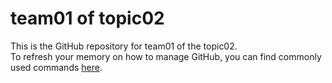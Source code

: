 # team01 of topic02 
 This is the GitHub repository for team01 of the topic02.  
 To refresh your memory on how to manage GitHub, you can find commonly used commands [here](https://github.com/joshnh/Git-Commands). 